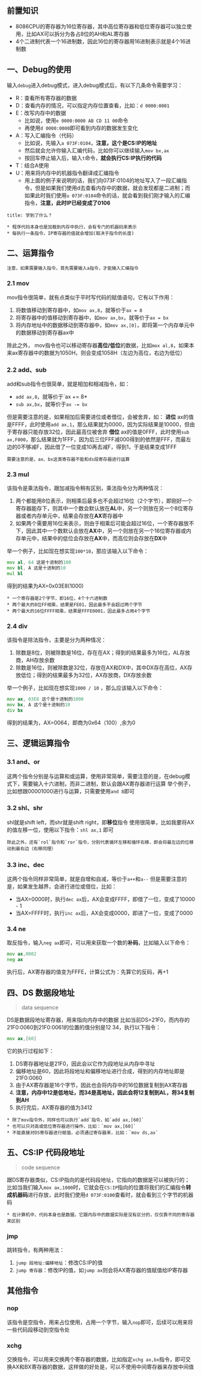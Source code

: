 ## 前置知识
* 8086CPU的寄存器为16位寄存器，其中高位寄存器和低位寄存器可以独立使用，比如AX可以拆分为各占8位的AH和AL寄存器
* 4个二进制代表一个16进制数，因此16位的寄存器用16进制表示就是4个16进制数
## 一、Debug的使用
输入`debug`进入debug模式，进入debug模式后，有以下几条命令需要学习：
* R：查看所有寄存器的数据
* D：查看内存的情况，可以指定内存位置查看，比如：`d 0000:0001`
* E：改写内存中的数据
	* 比如说，使用`e 0000:0000 AB CD 11 00`命令
	* 再使用`d 0000:0000`即可看到内存的数据发生变化
* A：写入汇编指令（代码）
	* 比如说，先输入`a 073F:0104`，**注意，这个是CS:IP的地址**
	* 然后就会允许你输入汇编代码，比如你可以继续输入`mov bx,ax`
	* 按回车停止输入后，输入`t`命令，**就会执行CS:IP执行的代码**
* T：结合A使用
* U：用来将内存中的机器指令翻译成汇编指令
	* 用上面的例子来说明的话，我们向073F:0104的地址写入了一段汇编指令，但是如果我们使用d去查看内存中的数据，就会发现都是二进制；而如果此时我们使用`u 073F:0104`命令的话，就会看到我们刚才输入的汇编指令，**注意，此时IP已经变成了0106**
```ad-note
title: 学到了什么？

* 程序代码本身也是加载到内存中执行，会有专门的机器码来表示
* 每执行一条指令，IP寄存器的值就会增加(取决于指令的长度)
```
## 二、运算指令
```ad-warning
注意，如果需要输入指令，首先需要输入a指令，才能输入汇编指令
```
### 2.1 mov
mov指令很简单，就有点类似于平时写代码的赋值语句，它有以下作用：
1. 将数值移动到寄存器中，如`mov ax,8`，就等价于`ax = 8`
2. 将寄存器中的值移动到寄存器中，如`mov ax,bx`，就等价于`ax = bx`
3. 将内存地址中的数据移动到寄存器中，如`mov ax,[0]`，即将第一个内存单元中的数据移动到寄存器ax中

除此之外， mov指令也可以移动寄存器**高位/低位**的数据，比如`mox al,8`，如果本来ax寄存器中的数据为1050H，则会变成1058H（左边为高位，右边为低位）
### 2.2 add、sub
add和sub指令也很简单，就是相加和相减指令，如：
* `add ax,8`，就等价于`ax += 8*
* `sub ax,bx`，就等价于`ax -= bx`

但是需要注意的是，如果相加后需要进位或者借位，会被舍弃，如：
**进位**
ax的值是FFFF，此时使用`add ax,1`，那么结果就为0000，因为实际结果是10000，但由于寄存器只能存放32位，因此最高位被舍弃
**借位**
ax的值是0FFF，此时使用`sub ax,F000`，那么结果就为1FFF，因为后三位FFF减000得到的依然是FFF，而最左边的0不够减F，因此借了一位变成10再去减F，得到1，于是结果变成1FFF
```ad-note
需要注意的是，ax、bx这类寄存器不能和ds段寄存器进行运算
```
### 2.3 mul
该指令是乘法指令，跟加减指令稍有区别，乘法指令分为两种情况：
1. 两个都能用8位表示，则相乘后最多也不会超过16位（2个字节），即刚好一个寄存器能存下，则其中一个数会默认放在**AL**中，另一个则放在另一个8位寄存器或者内存单元中，结果会存放在**AX**寄存器中
2. 如果两个需要用16位来表示，则由于相乘后可能会超过16位，一个寄存器放不下，因此其中一个数默认会放在**AX**中，另一个则放在另一个16位寄存器或内存单元中，结果中的低位会存放在**AX**中，而高位则会存放在**DX**中

举一个例子，比如现在想实现`100*10`，那应该输入以下命令：
```asm fold
mov al, 64 这是十进制的100
mov bl, A 这是十进制的10
mul bl
```
得到的结果为AX=0x03E8(1000)
```ad-note
* 一个寄存器是2个字节，即16位，4个十六进制数
* 两个最大的8位FF相乘，结果是FE01，因此最多不会超过两个字节
* 两个最大的16位FFFF相乘，结果是FFFE0001，因此最多占用4个字节
```

### 2.4 div
该指令是除法指令，主要是分为两种情况：
1. 除数是8位，则被除数是16位，存在在AX；得到的结果最多为16位，AL存放商，AH存放余数
2. 除数是16位，则被除数是32位，存放在AX和DX中，其中DX存在高位，AX存放低位；得到的结果最多为32位，AX存放商，DX存放余数

举一个例子，比如现在想实现`1000 / 10` ，那么应该输入以下命令：
```asm fold
mov ax, 03E8 这个是十进制的1000
mov bx, A 这个是十进制的10
div bx
```
得到的结果为，AX=0064，即商为0x64（100）,余为0
## 三、逻辑运算指令
### 3.1 and、or
这两个指令分别是与运算和或运算，使用非常简单，需要注意的是，在debug模式下，需要输入十六进制，而非二进制，默认会跟AX寄存器进行运算
举个例子，比如想跟00001000进行与运算，只需要使用`and 8`即可
### 3.2 shl、shr
shl就是shift left，而shr就是shift right，即**移位**指令
使用很简单，比如我要将AX的值左移一位，使用以下指令：`shl ax,1` 即可
```ad-note
除此之外，还有`rol`指令和`ror`指令，分别代表循环左移和循环右移，即会将最左边的位移动到最右边（右移同理）
```
### 3.3 inc、dec
这两个指令同样非常简单，就是自增和自减，等价于`a++`和`a--`
但是需要注意的是，如果发生越界，会进行进位或借位，比如：
* 当AX=0000时，执行`dec ax`后，AX会变成FFFF，即借了一位，变成了10000 - 1
* 当AX=FFFF时，执行`inc ax`后，AX会变成0000，即进了一位，变成了0000


### 3.4 ne
取反指令，输入`neg ax`即可，可以用来获取一个数的**补码**，比如输入以下命令：
```asm fold
mov ax,0002
neg ax
```
执行后，AX寄存器的值变为FFFE，计算公式为：先算它的反码，再+1

## 四、DS 数据段地址
> data sequence 

DS是数据段地址寄存器，用来指向内存中的数据
比如当前DS=21F0，而内存的21F0:0060到21F0:0061的位置的值分别是12 34，执行以下指令：
```asm fold
mov ax,[60]
```
它的执行过程如下：
1. DS寄存器地址是21F0，因此会以它作为段地址从内存中寻址
2. 偏移地址是60，因此将段地址和偏移地址进行合成，得到的内存地址即是21F0:0060
3. 由于AX寄存器是16个字节，因此也会将内存中的16位数据复制到AX寄存器
4. **注意，内存中12是低地址，而34是高地址，因此会将12复制到AL，将34复制到AH**
5. 执行完后，AX寄存器的值为3412

```ad-note
* 除了mov指令外，同样也可以执行`add`指令，如`add ax,[60]`
* 也可以只对高或低位寄存器进行操作，比如：`mov ax,[60]`
* 不能直接对DS寄存器进行赋值，必须通过寄存器来，比如：`mov ds,ax`
```
## 五、CS:IP 代码段地址
> code sequence

跟DS寄存器类似，CS:IP指向的是代码段地址，它指向的数据是可以被执行的；
比如当我们输入`mox ax,1000`时，它就会在`CS:IP`指向的位置将我们的汇编指令**转成机器码**进行存放，此时我们使用`d 073F:0100`查看时，就会看到三个字节的机器码
```ad-note
* 在计算机中，代码本身也是数据，它跟内存中的数据实际是没有区分的，仅仅靠不同的寄存器来区别
```
### jmp
跳转指令，有两种用法：
1. `jump 段地址:偏移地址`：修改CS:IP的值
2. `jump 寄存器`：修改IP的值，如`jump ax`则会将AX寄存器的值赋值给IP寄存器

## 其他指令
### nop
该指令是空指令，用来占位使用，占用一个字节，输入`nop`即可，后续可以用来将一些代码段移动到空指令处
### xchg
交换指令，可以用来交换两个寄存器的数据，比如指定`xchg ax,bx`指令，即可交换AX和BX寄存器的数据，这样做的好处是，可以不使用中间寄存器来存放中间值

